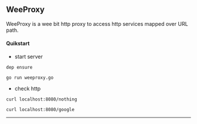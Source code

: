 
## WeeProxy

WeeProxy is a wee bit http proxy to access http services mapped over URL path.

#### Quikstart

* start server

```
dep ensure

go run weeproxy.go
```

* check http

```
curl localhost:8080/nothing

curl localhost:8080/google
```

---
